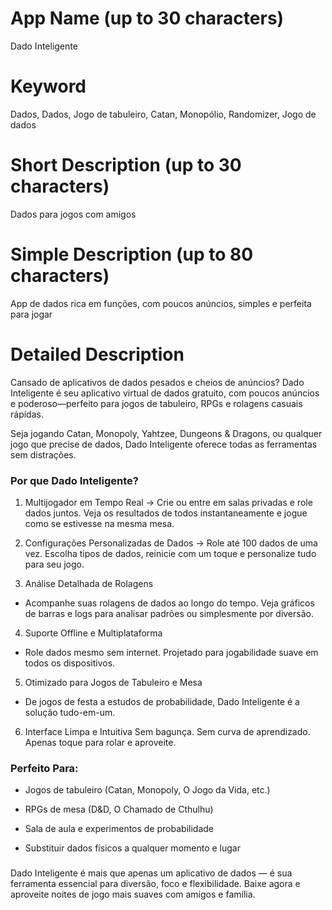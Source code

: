 # App Name (up to 30 characters)
Dado Inteligente

# Keyword
Dados, Dados, Jogo de tabuleiro, Catan, Monopólio, Randomizer, Jogo de dados

# Short Description (up to 30 characters)
Dados para jogos com amigos

# Simple Description (up to 80 characters)
App de dados rica em funções, com poucos anúncios, simples e perfeita para jogar

# Detailed Description

Cansado de aplicativos de dados pesados e cheios de anúncios?
Dado Inteligente é seu aplicativo virtual de dados gratuito, com poucos anúncios e poderoso—perfeito para jogos de tabuleiro, RPGs e rolagens casuais rápidas.

Seja jogando Catan, Monopoly, Yahtzee, Dungeons & Dragons, ou qualquer jogo que precise de dados, Dado Inteligente oferece todas as ferramentas sem distrações.

### Por que Dado Inteligente?
1. Multijogador em Tempo Real
-> Crie ou entre em salas privadas e role dados juntos. Veja os resultados de todos instantaneamente e jogue como se estivesse na mesma mesa.

2. Configurações Personalizadas de Dados
-> Role até 100 dados de uma vez. Escolha tipos de dados, reinicie com um toque e personalize tudo para seu jogo.

3. Análise Detalhada de Rolagens
- Acompanhe suas rolagens de dados ao longo do tempo. Veja gráficos de barras e logs para analisar padrões ou simplesmente por diversão.

4. Suporte Offline e Multiplataforma
- Role dados mesmo sem internet. Projetado para jogabilidade suave em todos os dispositivos.

5. Otimizado para Jogos de Tabuleiro e Mesa
- De jogos de festa a estudos de probabilidade, Dado Inteligente é a solução tudo-em-um.

6. Interface Limpa e Intuitiva
Sem bagunça. Sem curva de aprendizado. Apenas toque para rolar e aproveite.

### Perfeito Para:
- Jogos de tabuleiro (Catan, Monopoly, O Jogo da Vida, etc.)

- RPGs de mesa (D&D, O Chamado de Cthulhu)

- Sala de aula e experimentos de probabilidade

- Substituir dados físicos a qualquer momento e lugar

###
Dado Inteligente é mais que apenas um aplicativo de dados — é sua ferramenta essencial para diversão, foco e flexibilidade.
Baixe agora e aproveite noites de jogo mais suaves com amigos e família. 